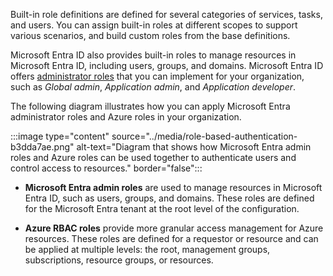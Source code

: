 Built-in role definitions are defined for several categories of services, tasks, and users. You can assign built-in roles at different scopes to support various scenarios, and build custom roles from the base definitions.

Microsoft Entra ID also provides built-in roles to manage resources in Microsoft Entra ID, including users, groups, and domains. Microsoft Entra ID offers [administrator roles](/azure/active-directory/roles/permissions-reference) that you can implement for your organization, such as _Global admin_, _Application admin_, and _Application developer_.

The following diagram illustrates how you can apply Microsoft Entra administrator roles and Azure roles in your organization.

:::image type="content" source="../media/role-based-authentication-b3dda7ae.png" alt-text="Diagram that shows how Microsoft Entra admin roles and Azure roles can be used together to authenticate users and control access to resources." border="false":::

- **Microsoft Entra admin roles** are used to manage resources in Microsoft Entra ID, such as users, groups, and domains. These roles are defined for the Microsoft Entra tenant at the root level of the configuration.

- **Azure RBAC roles** provide more granular access management for Azure resources. These roles are defined for a requestor or resource and can be applied at multiple levels: the root, management groups, subscriptions, resource groups, or resources.
